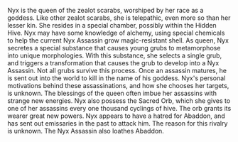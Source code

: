 Nyx is the queen of the zealot scarabs, worshiped by her race as a goddess. Like other zealot scarabs, she is telepathic, even more so than her lesser kin. She resides in a special chamber, possibly within the Hidden Hive. Nyx may have some knowledge of alchemy, using special chemicals to help the current Nyx Assassin grow magic-resistant shell.
As queen, Nyx secretes a special substance that causes young grubs to metamorphose into unique morphologies. With this substance, she selects a single grub, and triggers a transformation that causes the grub to develop into a Nyx Assassin. Not all grubs survive this process. Once an assassin matures, he is sent out into the world to kill in the name of his goddess. Nyx's personal motivations behind these assassinations, and how she chooses her targets, is unknown. The blessings of the queen often imbue her assassins with strange new energies.
Nyx also possess the Sacred Orb, which she gives to one of her assassins every one thousand cyclings of hive. The orb grants its wearer great new powers.
Nyx appears to have a hatred for Abaddon, and has sent out emissaries in the past to attack him. The reason for this rivalry is unknown. The Nyx Assassin also loathes Abaddon.
